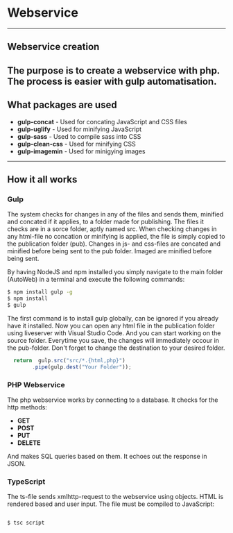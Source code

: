 # Webservice

----
## Webservice creation
The purpose is to create a webservice with php. The process is easier with gulp automatisation.
----
## What packages are used
* **gulp-concat** - Used for concating JavaScript and CSS files
* **gulp-uglify** - Used for minifying JavaScript
* **gulp-sass**   - Used to compile sass into CSS
* **gulp-clean-css** - Used for minifying CSS
* **gulp-imagemin** - Used for minigying images

----
## How it all works
### Gulp
The system checks for changes in any of the files and sends them, minified and concated if it applies, to a folder made for publishing. The files it checks are in a sorce folder, aptly named src.
When checking changes in any html-file no concation or minifying is applied, the file is simply copied to the publication folder (pub).
Changes in js- and css-files are concated and minified before being sent to the pub folder. Imaged are minified before being sent.

By having NodeJS and npm installed you simply navigate to the main folder (AutoWeb) in a terminal and execute the following commands:

```sh
$ npm install gulp -g
$ npm install
$ gulp
```

The first command is to install gulp globally, can be ignored if you already have it installed.
Now you can open any html file in the publication folder using liveserver with Visual Studio Code. And you can start working on the source folder. Everytime you save, the changes will immediately occour in the pub-folder.
Don't forget to change the destination to your desired folder.

```javascript
  return  gulp.src("src/*.{html,php}")
        .pipe(gulp.dest("Your Folder"));
```


### PHP Webservice
The php webservice works by connecting to a database. It checks for the http methods:

* **GET**
* **POST**
* **PUT**
* **DELETE**

And makes SQL queries based on them. It echoes out the response in JSON.

### TypeScript

The ts-file sends xmlhttp-request to the webservice using objects. HTML is rendered based and user input. The file must be compiled to JavaScript:

```sh

$ tsc script

```






